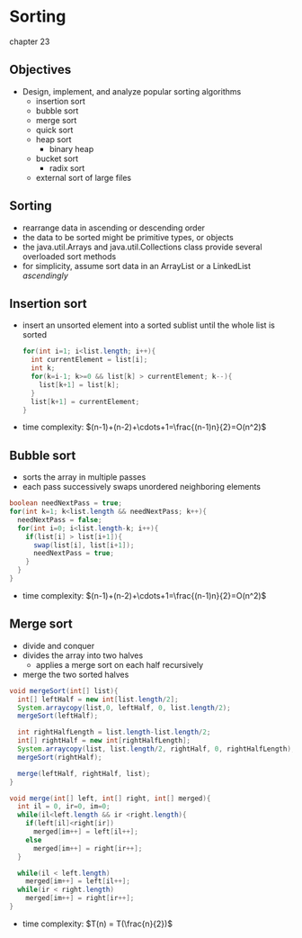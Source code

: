 # Sorting
chapter 23


Objectives
---
- Design, implement, and analyze popular sorting algorithms
  - insertion sort
  - bubble sort
  - merge sort
  - quick sort
  - heap sort
    - binary heap
  - bucket sort
    - radix sort
  - external sort of large files


Sorting
---
- rearrange data in ascending or descending order
- the data to be sorted might be primitive types, or objects
- the java.util.Arrays and java.util.Collections class provide several overloaded sort methods
- for simplicity, assume sort data in an ArrayList or a LinkedList *ascendingly*


Insertion sort
---
- insert an unsorted element into a sorted sublist until the whole list is sorted
  ```java
  for(int i=1; i<list.length; i++){
    int currentElement = list[i];
    int k;
    for(k=i-1; k>=0 && list[k] > currentElement; k--){
      list[k+1] = list[k];
    }
    list[k+1] = currentElement;
  }
  ```
- time complexity: $(n-1)+(n-2)+\cdots+1=\frac{(n-1)n}{2}=O(n^2)$


Bubble sort
---
-  sorts the array in multiple passes
-  each pass successively swaps unordered neighboring elements
  ```java
  boolean needNextPass = true;
  for(int k=1; k<list.length && needNextPass; k++){
    needNextPass = false;
    for(int i=0; i<list.length-k; i++){
      if(list[i] > list[i+1]){
        swap(list[i], list[i+1]);
        needNextPass = true;
      }
    }
  }
  ```
- time complexity: $(n-1)+(n-2)+\cdots+1=\frac{(n-1)n}{2}=O(n^2)$  


Merge sort
---
- divide and conquer
- divides the array into two halves 
  - applies a merge sort on each half recursively
- merge the two sorted halves

```java
void mergeSort(int[] list){
  int[] leftHalf = new int[list.length/2];
  System.arraycopy(list,0, leftHalf, 0, list.length/2);
  mergeSort(leftHalf);

  int rightHalfLength = list.length-list.length/2;
  int[] rightHalf = new int[rightHalfLength];
  System.arraycopy(list, list.length/2, rightHalf, 0, rightHalfLength);
  mergeSort(rightHalf);

  merge(leftHalf, rightHalf, list);
}

void merge(int[] left, int[] right, int[] merged){
  int il = 0, ir=0, im=0;
  while(il<left.length && ir <right.length){
    if(left[il]<right[ir])
      merged[im++] = left[il++];
    else
      merged[im++] = right[ir++];
  }

  while(il < left.length)
    merged[im++] = left[il++];
  while(ir < right.length)
    merged[im++] = right[ir++];
}
```
- time complexity: $T(n) = T(\frac{n}{2})$

